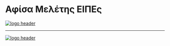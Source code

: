 
# Αφίσα Μελέτης ΕΙΠΕς

<a href="https://i.ibb.co/bRJsyG7/eipes-with-qr-code.png">
    <img src="https://i.ibb.co/bRJsyG7/eipes-with-qr-code.png" alt="logo header">
    <br/>
</a>

---

<a href="https://i.ibb.co/ZYfdbmL/eipes.png">
    <img src="https://i.ibb.co/ZYfdbmL/eipes.png" alt="logo header">
    <br/>
</a>
